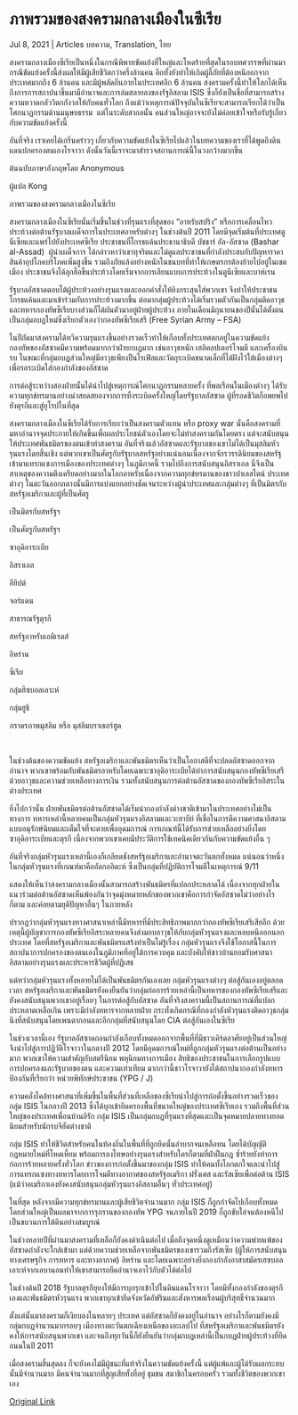 # ภาพรวมของสงครามกลางเมืองในซีเรีย

Jul 8, 2021 | Articles บทความ, Translation, ไทย





สงครามกลางเมืองซีเรียเป็นหนึ่งในกรณีพิพาทขัดแย้งที่ใหญ่และโหดร้ายที่สุดในรอบทศวรรษที่ผ่านมา กรณีขัดแย้งครั้งนี้ส่งผลให้มีผู้เสียชีวิตกว่าครึ่งล้านคน อีกทั้งยังทำให้เกิดผู้ลี้ภัยที่ต้องหนีออกจากประเทศมากถึง 6 ล้านคน และมีผู้พลัดถิ่นภายในประเทศอีก 6 ล้านคน สงครามครั้งนี้ทำให้โลกได้เห็นถึงการการสถาปนาขึ้นมามีอำนาจและการล่มสลายลงของรัฐอิสลาม ISIS ซึ่งก็ยังเป็นชื่อที่สามารถสร้างความหวาดกลัววิตกกังวลให้กับคนทั่วโลก ถึงแม้ว่าเหตุการณ์ปัจจุบันในซีเรียจะสามารถเรียกได้ว่าเป็นโศกนาฏกรรมด้านมนุษยธรรม  แต่ในระดับสากลนั้น คนส่วนใหญ่อาจจะยังไม่ค่อยเข้าใจหรือรับรู้เกี่ยวกับความขัดแย้งครั้งนี้

อันที่จริง เราเคยได้เกริ่นคร่าวๆ เกี่ยวกับความขัดแย้งในซีเรียไปแล้วในบทความของเราที่ได้พูดถึงดินแดนปกครองตนเองโรจาวา ดังนั้นวันนี้เราจะมาสำรวจสถานการณ์นี้ในวงกว้างมากขึ้น

ต้นฉบับภาษาอังกฤษโดย Anonymous

ผู้แปล Kong



ภาพรวมของสงครามกลางเมืองในซีเรีย

สงครามกลางเมืองในซีเรียนั้นเริ่มขึ้นในช่วงที่รุนแรงที่สุดของ “อาหรับสปริง” หรือการเคลื่อนไหวประท้วงต่อต้านรัฐบาลเผด็จการในประเทศอาหรับต่างๆ ในช่วงต้นปี 2011 โดยมีจุดเริ่มต้นที่ประเทศตูนีเซียและแพร่ไปยังประเทศซีเรีย ประชาชนที่โกรธแค้นประธานาธิบดี บัชชาร์ อัล-อัสซาด (Bashar al-Assad)  ผู้นำเผด็จการ ได้กล่าวหาว่าเขาทุจริตและไม่ดูแลประชาชนที่กำลังประสบกับปัญหาราคาสินค้าอุปโภคบริโภคเพิ่มสูงขึ้น รวมถึงภัยแล้งอย่างหนักในชนบทที่ทำให้เกษตรกรต้องย้ายไปอยู่ในเขตเมือง ประชาชนจึงได้ลุกฮือขึ้นประท้วงโดยเริ่มจากการเลียนแบบการประท้วงในตูนีเซียและบาห์เรน

รัฐบาลอัสซาดตอบโต้ผู้ประท้วงอย่างรุนแรงและออกคำสั่งให้ยิงกระสุนใส่พวกเขา จึงทำให้ประชาชนโกรธแค้นและมาเข้าร่วมกับการประท้วงมากขึ้น ต่อมากลุ่มผู้ประท้วงได้เริ่มรวมตัวกันเป็นกลุ่มติดอาวุธและทหารกองทัพซีเรียบางส่วนก็ได้ผันตัวมาอยู่ฝ่ายผู้ประท้วง ภายในเดือนมิถุนายนของปีนั้นได้ตั้งตนเป็นกลุ่มกบฏใหม่ซึ่งเรียกตัวเองว่ากองทัพซีเรียเสรี (Free Syrian Army – FSA)

ในปีถัดมาสงครามได้ทวีความรุนแรงขึ้นอย่างรวดเร็วทำให้เกือบทั้งประเทศตกอยู่ในความขัดแย้ง กองทัพของอัสซาดมีความพร้อมมากกว่าฝ่ายกบฏมาก เช่นอาวุธหนัก เฮลิคอปเตอร์โจมตี และเครื่องบินรบ ในขณะที่กลุ่มกบฏส่วนใหญ่มีอาวุธเพียงปืนไรเฟิลและวัตถุระเบิดขนาดเล็กที่ได้ฝังไว้ใต้เมืองต่างๆ เพื่อรอระเบิดใส่กองกำลังของอัสซาด

การต่อสู้ระหว่างสองฝ่ายนั้นได้นำไปสู่เหตุการณ์โศกนาฏกรรมหลายครั้ง ที่พลเรือนในเมืองต่างๆ ได้รับความทุกข์ทรมานอย่างน่าสยดสยองจากการทิ้งระเบิดครั้งใหญ่โดยรัฐบาลอัสซาด ผู้ที่รอดชีวิตก็อพยพไปยังตุรกีและสู่ยุโรปในที่สุด

สงครามกลางเมืองในซีเรียได้รับการเรียกว่าเป็นสงครามตัวแทน หรือ proxy war นั่นคือสงครามที่มหาอำนาจจุดประกายให้เกิดขึ้นเพื่อผลประโยชน์ตัวเองโดยจะไม่ทำสงครามกันโดยตรง แต่จะสนับสนุนให้ประเทศพันธมิตรของตนเข้าทำสงคราม อันที่จริงแล้วอัสซาดและรัฐบาลของเขาไม่ได้เป็นมุสลิมหัวรุนแรงโดยสิ้นเชิง แต่พวกเขาเป็นศัตรูกับรัฐบาลสหรัฐอย่างแน่นอนเนื่องจากจักรวรรดินิยมของสหรัฐ เข้ามาแทรกแซงการเมืองของประเทศต่างๆ ในภูมิภาคนี้ รวมไปถึงการสนับสนุนอิสราเอล นี่จึงเป็นสาเหตุของความตึงเครียดอย่างมากในโลกอาหรับเนื่องจากความทุกข์ทรมานของชาวปาเลสไตน์ ประเทศต่างๆ ในตะวันออกกลางนั้นมีการแบ่งแยกอย่างชัดเจนระหว่างผู้นำประเทศและกลุ่มต่างๆ ที่เป็นมิตรกับสหรัฐอเมริกาและผู้ที่เป็นศัตรู







เป็นมิตรกับสหรัฐฯ

เป็นศัตรูกับสหรัฐฯ





ซาอุดิอาระเบีย

อิสราเอล

อียิปต์

จอร์แดน

สาธารณรัฐตุรกี

สหรัฐอาหรับเอมิเรตส์

อิหร่าน

ซีเรีย

กลุ่มฮิซบอลเลาะห์ 

กลุ่มฮูธิ 

ภราดรภาพมุสลิม หรือ มุสลิมบราเธอร์ฮูด 







 

ในช่วงต้นของความขัดแย้ง สหรัฐอเมริกาและพันธมิตรเห็นว่าเป็นโอกาสดีที่จะปลดอัสซาดออกจากอำนาจ พวกเขาพร้อมกับพันธมิตรอาหรับโดยเฉพาะซาอุดิอาระเบียได้ทำการสนับสนุนกองทัพซีเรียเสรีด้วยอาวุธและความช่วยเหลือทางการเงิน รวมทั้งสนับสนุนการต่อต้านอัสซาดของกองทัพซีเรียอิสระในต่างประเทศ

ยิ่งไปกว่านั้น ฝ่ายพันธมิตรต่อต้านอัสซาดได้เริ่มนำกองกำลังต่างชาติเข้ามาในประเทศอย่างไม่เป็นทางการ ทหารเหล่านี้หลายคนเป็นกลุ่มหัวรุนแรงอิสลามและวะฮาบีย์ ที่เชื่อในการตีความศาสนาอิสลามแบบอนุรักษ์นิยมและเต็มใจที่จะตายเพื่ออุดมการณ์ การเกณฑ์นี้ได้รับการช่วยเหลืออย่างยิ่งโดยซาอุดิอาระเบียและตุรกี เนื่องจากพวกเขาเคยมีประวัติการใช้เทคนิคเดียวกันกับความขัดแย้งอื่น ๆ 

อันที่จริงกลุ่มหัวรุนแรงเหล่านี้เองก็เกลียดชังสหรัฐอเมริกาและอำนาจตะวันตกทั้งหมด แน่นอนว่าหนึ่งในกลุ่มหัวรุนแรงที่เกณฑ์มาคืออัลกออิดะห์ ซึ่งเป็นกลุ่มที่ปฏิบัติการโจมตีในเหตุการณ์ 9/11 

แสดงให้เห็นว่าสงครามกลางเมืองนั้นสามารถสร้างพันธมิตรที่แปลกประหลาดได้ เนื่องจากทุกฝ่ายในแนวร่วมต่อต้านอัสซาดเห็นพ้องกันว่าจุดมุ่งหมายหลักของพวกเขาคือการกำจัดอัสซาดไม่ว่าอย่างไรก็ตาม และค่อยตามยุติปัญหาอื่นๆ ในภายหลัง

ปรากฎว่ากลุ่มหัวรุนแรงทางศาสนาเหล่านี้มีทหารที่มีประสิทธิภาพมากกว่ากองทัพซีเรียเสรีเสียอีก ด้วยเหตุนี้ผู้บัญชาการกองทัพซีเรียอิสระหลายคนจึงส่งมอบอาวุธให้กับกลุ่มหัวรุนแรงและหลบหนีออกนอกประเทศ โดยที่สหรัฐอเมริกาและพันธมิตรแสร้งทำเป็นไม่รู้เรื่อง กลุ่มหัวรุนแรงจึงใช้โอกาสนี้ในการสถาปนาการปกครองของตนเองในภูมิภาคที่อยู่ใต้การควบคุม และบังคับให้ชาวบ้านยอมรับศาสนาอิสลามอย่างรุนแรงและประหารชีวิตผู้ที่ปฏิเสธ

แต่ทว่ากลุ่มหัวรุนแรงทั้งหลายไม่ได้เป็นพันธมิตรกันเองเลย กลุ่มหัวรุนแรงต่างๆ ต่อสู้กันเองอยู่ตลอดเวลา สหรัฐอเมริกาและพันธมิตรยังคงยืนยันว่ากลุ่มก่อการร้ายเหล่านี้เป็นทหารของกองทัพซีเรียเสรีและยังคงสนับสนุนพวกเขาอยู่เรื่อยๆ ในการต่อสู้กับอัสซาด อันที่จริงสงครามนี้เป็นสถานการณ์ที่แปลกประหลาดเหลือเกิน เพราะมีกำลังทหารจากหลายฝ่าย กระทั่งเกิดกรณีที่กองกำลังหัวรุนแรงติดอาวุธกลุ่มนึงที่สนับสนุนโดยเพนตากอนและอีกกลุ่มที่สนับสนุนโดย CIA ต่อสู้กันเองในซีเรีย

ในช่วงเวลานี้เอง รัฐบาลอัสซาดถอนกำลังเกือบทั้งหมดออกจากพื้นที่ที่มีชาวเคิร์ดอาศัยอยู่เป็นส่วนใหญ่ จึงนำไปสู่การปฏิวัติโรจาวาในกลางปี ​​2012 โดยมีอุดมการณ์ใหม่ที่ถูกกลุ่มหัวรุนแรงต่อต้านเป็นอย่างมาก พวกเขาให้ความสำคัญกับสตรีนิยม พหุนิยมทางการเมือง สิทธิของประชาชนในการเลือกรูปแบบการปกครองและรัฐบาลของตน และความเท่าเทียม มากกว่านี้ชาวโรจาวายังได้สถาปนากองกำลังทหารป้องกันที่เรียกว่า หน่วยพิทักษ์ประชาชน (YPG / J)

ความคลั่งไคล้ทางศาสนาที่เพิ่มขึ้นในพื้นที่ส่วนที่เหลือของซีเรียนำไปสู่การก่อตั้งขึ้นอย่างรวดเร็วของกลุ่ม ISIS ในกลางปี ​​2013 ซึ่งได้บุกเข้ายึดครองพื้นที่ขนาดใหญ่ของประเทศซีเรียเอง รวมถึงพื้นที่ส่วนใหญ่ของประเทศเพื่อนบ้านอิรัก กลุ่ม ISIS เป็นกลุ่มกบฏที่รุนแรงที่สุดและเป็นจุดหมายปลายทางยอดนิยมสำหรับนักรบจีฮัดต่างชาติ

กลุ่ม ISIS ทำให้ชีวิตสำหรับคนในท้องถิ่นในพื้นที่ที่ถูกยึดนั้นลำบากจนเหลือทน โดยได้บัญญัติกฎหมายใหม่ที่โหดเหี้ยม พร้อมการลงโทษอย่างรุนแรงสำหรับใครก็ตามที่ฝ่าฝืนกฎ ซ้ำร้ายยังทำการก่อการร้ายหลายครั้งทั่วโลก ข่าวของการก่อตั้งขึ้นมาของกลุ่ม ISIS ทำให้คนทั้งโลกตกใจและนำไปสู่การแทรกแซงทางทหารโดยการโจมตีทางอากาศของสหรัฐอเมริกา ฝรั่งเศส และรัสเซียเพื่อต่อต้าน ISIS (แม้ว่าอเมริกาเองยังคงสนับสนุนกลุ่มหัวรุนแรงอิสลามอื่นๆ ทั่วประเทศอยู่)

ในที่สุด หลังจากมีความทุกข์ทรมานและผู้เสียชีวิตจำนวนมาก กลุ่ม ISIS ก็ถูกกำจัดไปเกือบทั้งหมด โดยส่วนใหญ่เป็นผลมาจากการรุกรานของกองทัพ YPG จนภายในปี 2019 ก็ถูกขับใล่จนต้องหนีไปเป็นขบวนการใต้ดินอย่างสมบูรณ์

ในช่วงหลายปีที่ผ่านมาสงครามที่เหลือก็ยังคงดำเนินต่อไป เมื่อถึงจุดหนึ่งดูเหมือนว่าความพ่ายแพ้ของอัสซาดกำลังจะใกล้เข้ามา แต่ด้วยความช่วยเหลือจากพันธมิตรของเขารวมถึงรัสเซีย (ผู้ให้การสนับสนุนทางเศรษฐกิจ การทหาร และทางอากาศ) อิหร่าน และโดยเฉพาะอย่างยิ่งกองกำลังอาสาสมัครเฮซบอลเลาะห์จากเลบานอนทำให้เขาสามารถยึดอำนาจเอาไว้กับตัวได้ต่อไป

ในช่วงต้นปี 2018 รัฐบาลตุรกียุยงให้มีการบุกรุกเข้าไปในดินแดนโรจาวา โดยมีทั้งกองกำลังของตุรกีเองและพันธมิตรหัวรุนแรง พวกเขาบุกเข้ายึดจังหวัดอัฟรินและสังหารพลเรือนผู้บริสุทธิ์จำนวนมาก

ตั้งแต่นั้นมาสงครามก็เงียบลงในหลายๆ ประเทศ แต่อัสซาดก็ยังคงอยู่ในอำนาจ อย่างไรก็ตามยังคงมีกลุ่มกบฏจำนวนมากรอบๆ เมืองทางตะวันตกเฉียงเหนือของอะเลปโป ที่สหรัฐอเมริกาและพันธมิตรยังคงให้การสนับสนุนพวกเขา และจนถึงทุกวันนี้ก็ยังยืนยันว่ากลุ่มกบฏเหล่านี้เป็นกบฏฝ่ายผู้ประท้วงที่ยึดถนนในปี 2011

เมื่อสงครามสิ้นสุดลง ก็จะยังคงไม่มีผู้ชนะที่แท้จริงในความขัดแย้งครั้งนี้ แต่ผู้แพ้และผู้ได้รับผลกระทบนั้นมีจำนวนมาก มีคนจำนวนมากที่สูญเสียทั้งที่อยู่ ชุมชน สมาชิกในครอบครัว รวมทั้งชีวิตของพวกเขาเอง



[Original Link](https://www.dindeng.com/syria-civil-war/)